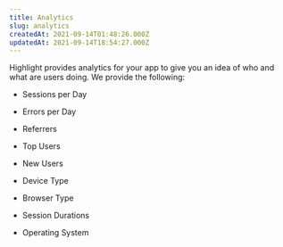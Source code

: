 ```yaml
---
title: Analytics
slug: analytics
createdAt: 2021-09-14T01:48:26.000Z
updatedAt: 2021-09-14T18:54:27.000Z
---
```


Highlight provides analytics for your app to give you an idea of who and what are users doing. We provide the following:

-   Sessions per Day

-   Errors per Day

-   Referrers

-   Top Users

-   New Users

-   Device Type

-   Browser Type

-   Session Durations

-   Operating System
